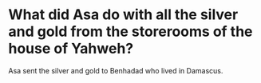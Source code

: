 # What did Asa do with all the silver and gold from the storerooms of the house of Yahweh?

Asa sent the silver and gold to Benhadad who lived in Damascus.
